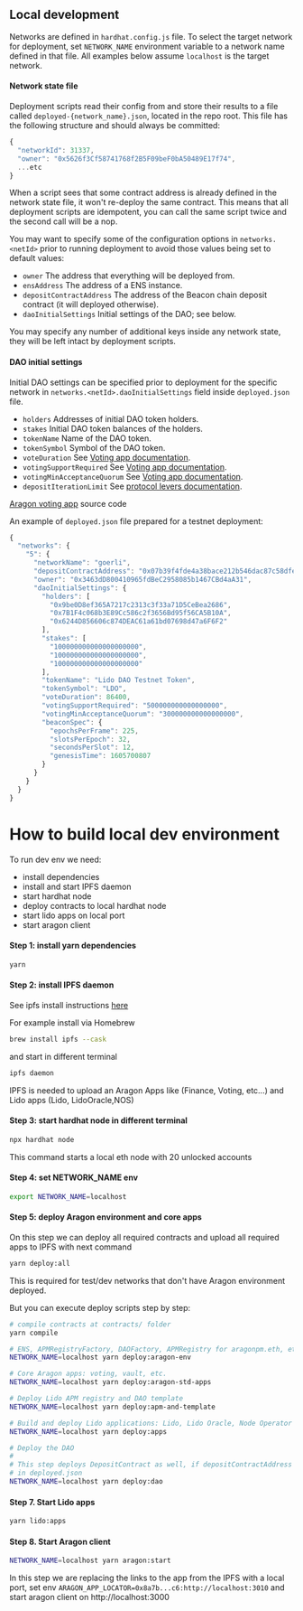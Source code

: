 ## Local development

Networks are defined in `hardhat.config.js` file. To select the target network for deployment,
set `NETWORK_NAME` environment variable to a network name defined in that file. All examples
below assume `localhost` is the target network.

#### Network state file

Deployment scripts read their config from and store their results to a file called `deployed-{network_name}.json`,
located in the repo root. This file has the following structure and should always be committed:

```js
{
  "networkId": 31337,
  "owner": "0x5626f3Cf58741768f2B5F09beF0bA50489E17f74",
  ...etc
}
```

When a script sees that some contract address is already defined in the network state file, it won't
re-deploy the same contract. This means that all deployment scripts are idempotent, you can call the
same script twice and the second call will be a nop.

You may want to specify some of the configuration options in `networks.<netId>` prior to running
deployment to avoid those values being set to default values:

* `owner` The address that everything will be deployed from.
* `ensAddress` The address of a ENS instance.
* `depositContractAddress` The address of the Beacon chain deposit contract (it will deployed otherwise).
* `daoInitialSettings` Initial settings of the DAO; see below.

You may specify any number of additional keys inside any network state, they will be left intact by
deployment scripts.

#### DAO initial settings

Initial DAO settings can be specified prior to deployment for the specific network in
`networks.<netId>.daoInitialSettings` field inside `deployed.json` file.

* `holders` Addresses of initial DAO token holders.
* `stakes` Initial DAO token balances of the holders.
* `tokenName` Name of the DAO token.
* `tokenSymbol` Symbol of the DAO token.
* `voteDuration` See [Voting app documentation].
* `votingSupportRequired` See [Voting app documentation].
* `votingMinAcceptanceQuorum` See [Voting app documentation].
* `depositIterationLimit` See [protocol levers documentation].

[Aragon voting app] source code

[Aragon voting app]: http://web.archive.org/web/20200919192750/https://wiki.aragon.org/archive/dev/apps/voting/
[Voting app documentation]: https://wiki.aragon.org/archive/dev/apps/voting
[protocol levers documentation]: /docs/protocol-levers.md

An example of `deployed.json` file prepared for a testnet deployment:

```js
{
  "networks": {
    "5": {
      "networkName": "goerli",
      "depositContractAddress": "0x07b39f4fde4a38bace212b546dac87c58dfe3fdc",
      "owner": "0x3463dD800410965fdBeC2958085b1467CBd4aA31",
      "daoInitialSettings": {
        "holders": [
          "0x9be0D8ef365A7217c2313c3f33a71D5CeBea2686",
          "0x7B1F4c068b3E89Cc586c2f3656Bd95f56CA5B10A",
          "0x6244D856606c874DEAC61a61bd07698d47a6F6F2"
        ],
        "stakes": [
          "100000000000000000000",
          "100000000000000000000",
          "100000000000000000000"
        ],
        "tokenName": "Lido DAO Testnet Token",
        "tokenSymbol": "LDO",
        "voteDuration": 86400,
        "votingSupportRequired": "500000000000000000",
        "votingMinAcceptanceQuorum": "300000000000000000",
        "beaconSpec": {
          "epochsPerFrame": 225,
          "slotsPerEpoch": 32,
          "secondsPerSlot": 12,
          "genesisTime": 1605700807
        }
      }
    }
  }
}
```

# How to build local dev environment

To run dev env we need:
* install dependencies
* install and start IPFS daemon
* start hardhat node
* deploy contracts to local hardhat node
* start lido apps on local port
* start aragon client

#### Step 1: install yarn dependencies

```bash
yarn
```


#### Step 2: install IPFS daemon


See ipfs install instructions [here](https://docs.ipfs.io/install/ipfs-desktop/#ubuntu)

For example install via Homebrew
```bash
brew install ipfs --cask
```

and start in different terminal

```bash
ipfs daemon
```

IPFS is needed to upload an Aragon Apps like (Finance, Voting, etc...) and Lido apps (Lido, LidoOracle,NOS)


#### Step 3: start hardhat node in different terminal

```bash
npx hardhat node
```

This command starts a local eth node with 20 unlocked accounts


#### Step 4: set NETWORK_NAME env

```bash
export NETWORK_NAME=localhost
```

#### Step 5: deploy Aragon environment and core apps

On this step we can deploy all required contracts and upload all required apps to IPFS with next command

```bash
yarn deploy:all 
```
This is required for test/dev networks that don't have Aragon environment deployed.

But you can execute deploy scripts step by step:
```bash
# compile contracts at contracts/ folder
yarn compile

# ENS, APMRegistryFactory, DAOFactory, APMRegistry for aragonpm.eth, etc.
NETWORK_NAME=localhost yarn deploy:aragon-env

# Core Aragon apps: voting, vault, etc.
NETWORK_NAME=localhost yarn deploy:aragon-std-apps

# Deploy Lido APM registry and DAO template
NETWORK_NAME=localhost yarn deploy:apm-and-template

# Build and deploy Lido applications: Lido, Lido Oracle, Node Operator Registry apps
NETWORK_NAME=localhost yarn deploy:apps

# Deploy the DAO
#
# This step deploys DepositContract as well, if depositContractAddress is not specified
# in deployed.json
NETWORK_NAME=localhost yarn deploy:dao
```

#### Step 7. Start Lido apps

```bash
yarn lido:apps
```

#### Step 8. Start Aragon client

```bash
NETWORK_NAME=localhost yarn aragon:start
```

In this step we are replacing the links to the app from the IPFS with a local port,
set env `ARAGON_APP_LOCATOR=0x8a7b...c6:http://localhost:3010` and start aragon client on http://localhost:3000

